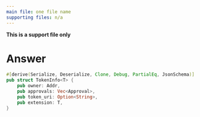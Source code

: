 ```yaml
---
main file: one file name
supporting files: n/a
---
```


**This is a support file only**

# Answer
```rust
#[derive(Serialize, Deserialize, Clone, Debug, PartialEq, JsonSchema)]
pub struct TokenInfo<T> {
    pub owner: Addr,
    pub approvals: Vec<Approval>,
    pub token_uri: Option<String>,
    pub extension: T,
}
```